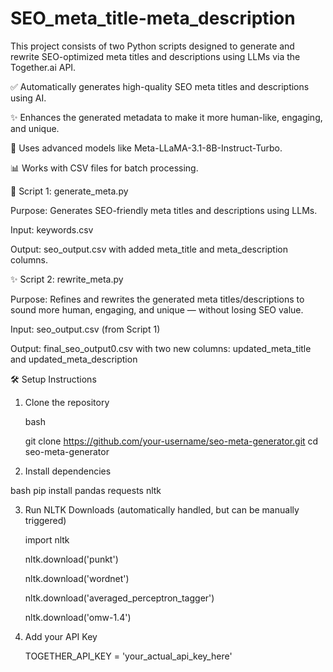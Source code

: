 # SEO_meta_title-meta_description
This project consists of two Python scripts designed to generate and rewrite SEO-optimized meta titles and descriptions using LLMs via the Together.ai API.

✅ Automatically generates high-quality SEO meta titles and descriptions using AI.

✨ Enhances the generated metadata to make it more human-like, engaging, and unique.

🧠 Uses advanced models like Meta-LLaMA-3.1-8B-Instruct-Turbo.

📊 Works with CSV files for batch processing.


🧠 Script 1: generate_meta.py

Purpose:
Generates SEO-friendly meta titles and descriptions using LLMs.

Input:
keywords.csv

Output:
seo_output.csv with added meta_title and meta_description columns.

✨ Script 2: rewrite_meta.py

Purpose:
Refines and rewrites the generated meta titles/descriptions to sound more human, engaging, and unique — without losing SEO value.

Input:
seo_output.csv (from Script 1)

Output:
final_seo_output0.csv with two new columns:
updated_meta_title and updated_meta_description

🛠️ Setup Instructions

1. Clone the repository

    bash

    git clone https://github.com/your-username/seo-meta-generator.git
    cd seo-meta-generator

2. Install dependencies

  bash
  pip install pandas requests nltk

3. Run NLTK Downloads (automatically handled, but can be manually triggered)

    import nltk

    nltk.download('punkt')

    nltk.download('wordnet')

    nltk.download('averaged_perceptron_tagger')

    nltk.download('omw-1.4')


4. Add your API Key

    TOGETHER_API_KEY = 'your_actual_api_key_here'

